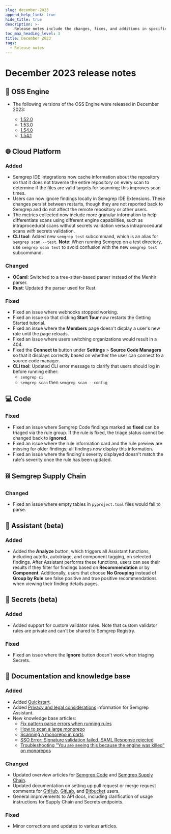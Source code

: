 ```yaml
---
slug: december-2023
append_help_link: true
hide_title: true
description: >-
    Release notes include the changes, fixes, and additions in specific versions of Semgrep.
toc_max_heading_level: 3
title: December 2023
tags:
  - Release notes
---
```


# December 2023 release notes

## 🔧 OSS Engine

* The following versions of the OSS Engine were released in December 2023:

  * [<i class="fas fa-external-link fa-xs"></i>
    1.52.0](https://github.com/returntocorp/semgrep/releases/tag/v1.52.0)
  * [<i class="fas fa-external-link fa-xs"></i>
    1.53.0](https://github.com/returntocorp/semgrep/releases/tag/v1.53.0)
  * [<i class="fas fa-external-link fa-xs"></i>
    1.54.0](https://github.com/returntocorp/semgrep/releases/tag/v1.54.0)
  * [<i class="fas fa-external-link fa-xs"></i>
    1.54.1](https://github.com/returntocorp/semgrep/releases/tag/v1.54.1)

## 🌐 Cloud Platform

### Added

* Semgrep IDE integrations now cache information about the repository so that it
  does not traverse the entire repository on every scan to determine if the
  files are valid targets for scanning; this improves scan times.
* Users can now ignore findings locally in Semgrep IDE Extensions. These changes
  persist between restarts, though they are not reported back to Semgrep and do
  not affect the remote repository or other users.
* The metrics collected now include more granular information to help
differentiate scans using different engine capabilities, such as intraprocedural
scans without secrets validation versus intraprocedural scans *with* secrets
validation.
* **CLI tool**: Added new `semgrep test` subcommand, which is an alias for
`semgrep scan --test`. **Note**: When running Semgrep on a test directory, use
`semgrep scan test` to avoid confusion with the new `semgrep test` subcommand.

### Changed

* **OCaml**: Switched to a tree-sitter-based parser instead of the Menhir
  parser.
* **Rust**: Updated the parser used for Rust.

### Fixed

* Fixed an issue where webhooks stopped working.
* Fixed an issue so that clicking **Start Tour** now restarts the Getting Started
  tutorial.
* Fixed an issue where the **Members** page doesn't display a user's new role until
  the page reloads. <!--OS-1233-->
* Fixed an issue where users switching organizations would result in a 404.
  <!--OS-136-->
* Fixed the **Connect to** button under **Settings** > **Source Code Managers**
  so that it displays correctly based on whether the user can connect to a
  source code manager. <!-- https://github.com/semgrep/semgrep-app/pull/11812
  -->
* **CLI tool**: Updated CLI error message to clarify that users should log in
  before running either:
  * `semgrep ci`
  * `semgrep scan` then `semgrep scan --config`
  
## 💻 Code

### Fixed

* Fixed an issue where Semgrep Code findings marked as **fixed** can be triaged via
  the rule group. If the rule is fixed, the triage status cannot be changed back
  to **ignored**.
  <!--FIND-1453-->
* Fixed an issue where the rule information card and the rule preview are missing
  for older findings; all findings now display this information.
  <!--FIND-1433-->
* Fixed an issue where the finding's severity displayed doesn't match the rule's
  severity once the rule has been updated. <!--FIND-1397-->

## ⛓️ Semgrep Supply Chain

### Changed

* Fixed an issue where empty tables in `pyproject.toml` files would fail to parse.

## 🤖 Assistant (beta)

### Added

* Added the **Analyze** button, which triggers all Assistant functions,
including autofix, autotriage, and component tagging, on selected findings.
After Assistant performs these functions, users can see their results if they
filter for findings based on **Recommendation** or by **Component**.
Additionally, users that choose **No Grouping** instead of **Group by Rule** see
false positive and true positive recommendations when viewing their finding
details pages. 

## 🔐 Secrets (beta)

### Added

* Added support for custom validator rules. Note that custom validator rules are
  private and can't be shared to Semgrep Registry.

### Fixed

* Fixed an issue where the **Ignore** button doesn't work when triaging Secrets.
  <!--SCRT-283-->

## 📝 Documentation and knowledge base

### Added

* Added [Quickstart](/docs/getting-started/quickstart/).
* Added [Privacy and legal considerations](/docs/semgrep-code/semgrep-assistant-code#privacy-and-legal-considerations) information for Semgrep Assistant.
* New knowledge base articles:
  * [Fix pattern parse errors when running rules](/docs/kb/rules/pattern-parse-error)
  * [How to scan a large monorepo](/docs/kb/semgrep-code/scanning-large-monorepo)
  * [Scanning a monorepo in parts](/kb/semgrep-ci/scan-monorepo-in-parts)
  * [SSO Error: Signature validation failed. SAML Response rejected](/docs/kb/semgrep-cloud-platform/saml-bad-signature)
  * [Troubleshooting "You are seeing this because the engine was killed" on monorepos](/docs/kb/semgrep-code/scan-engine-kill)

### Changed

* Updated overview articles for [Semgrep Code](/semgrep-code/overview/) and
  [Semgrep Supply Chain](/docs/semgrep-supply-chain/overview/).
* Updated documentation on setting up pull request or merge request comments for
  [GitHub](/docs/semgrep-cloud-platform/github-pr-comments/),
  [GitLab](/docs/semgrep-cloud-platform/gitlab-mr-comments/), and
  [Bitbucket](/docs/semgrep-cloud-platform/bitbucket-pr-comments/) users.
* General improvements to API docs, including clarification of usage
  instructions for Supply Chain and Secrets endpoints.

### Fixed

* Minor corrections and updates to various articles.


